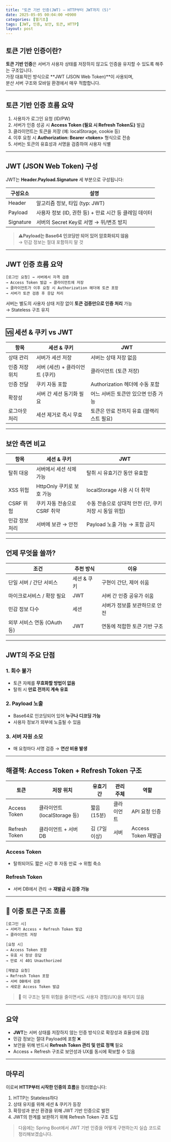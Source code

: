 ```yaml
---
title: "토큰 기반 인증(JWT) — HTTP부터 JWT까지 (5)"
date: 2025-05-05 00:04:00 +0900
categories: [웹기초]
tags: [JWT, 인증, 보안, 토큰, HTTP]
layout: post
---
```


## 토큰 기반 인증이란?

**토큰 기반 인증**은 서버가 사용자 상태를 저장하지 않고도 인증을 유지할 수 있도록 해주는 구조입니다.  
가장 대표적인 방식으로 **JWT (JSON Web Token)**이 사용되며,  
분산 서버 구조와 모바일 환경에서 매우 적합합니다.

---

## 토큰 기반 인증 흐름 요약

1. 사용자가 로그인 요청 (ID/PW)
2. 서버가 인증 성공 시 **Access Token (필요 시 Refresh Token도)** 발급
3. 클라이언트는 토큰을 저장 (예: localStorage, cookie 등)
4. 이후 요청 시 **Authorization: Bearer \<token>** 형식으로 전송
5. 서버는 토큰의 유효성과 서명을 검증하여 사용자 식별

---

## JWT (JSON Web Token) 구성

JWT는 **Header.Payload.Signature** 세 부분으로 구성됩니다:

| 구성요소 | 설명 |
|----------|------|
| Header | 알고리즘 정보, 타입 (typ: JWT) |
| Payload | 사용자 정보 (ID, 권한 등) + 만료 시간 등 클레임 데이터 |
| Signature | 서버의 Secret Key로 서명 → 위/변조 방지 |

> ⚠**Payload는 Base64 인코딩만 되어 있어 암호화되지 않음**  
> → 민감 정보는 절대 포함하지 말 것

---

## JWT 인증 흐름 요약

```text
[로그인 요청] → 서버에서 자격 검증
→ Access Token 발급 → 클라이언트에 저장
→ 클라이언트가 이후 요청 시 Authorization 헤더에 토큰 포함
→ 서버가 토큰 검증 후 응답 처리
```

서버는 별도의 사용자 상태 저장 없이 **토큰 검증만으로 인증 처리** 가능  
→ Stateless 구조 유지

---

## 🆚 세션 & 쿠키 vs JWT

| 항목 | 세션 & 쿠키 | JWT |
|------|-------------|-----|
| 상태 관리 | 서버가 세션 저장 | 서버는 상태 저장 없음 |
| 인증 저장 위치 | 서버 (세션) + 클라이언트 (쿠키) | 클라이언트 (토큰 저장) |
| 인증 전달 | 쿠키 자동 포함 | Authorization 헤더에 수동 포함 |
| 확장성 | 서버 간 세션 동기화 필요 | 어느 서버든 토큰만 있으면 인증 가능 |
| 로그아웃 처리 | 세션 제거로 즉시 무효 | 토큰은 만료 전까지 유효 (블랙리스트 필요) |

---

## 보안 측면 비교

| 항목 | 세션 & 쿠키 | JWT |
|------|-------------|-----|
| 탈취 대응 | 서버에서 세션 삭제 가능 | 탈취 시 유효기간 동안 유효함 |
| XSS 위험 | HttpOnly 쿠키로 보호 가능 | localStorage 사용 시 더 취약 |
| CSRF 위험 | 쿠키 자동 전송으로 CSRF 취약 | 수동 전송으로 상대적 안전 (단, 쿠키 저장 시 동일 위험) |
| 민감 정보 처리 | 서버에 보관 → 안전 | Payload 노출 가능 → 포함 금지 |

---

## 언제 무엇을 쓸까?

| 조건 | 추천 방식 | 이유 |
|------|-----------|------|
| 단일 서버 / 간단 서비스 | 세션 & 쿠키 | 구현이 간단, 제어 쉬움 |
| 마이크로서비스 / 확장 필요 | JWT | 서버 간 인증 공유가 쉬움 |
| 민감 정보 다수 | 세션 | 서버가 정보를 보관하므로 안전 |
| 외부 서비스 연동 (OAuth 등) | JWT | 연동에 적합한 토큰 기반 구조 |

---

## JWT의 주요 단점

### 1. 회수 불가

- 토큰 자체를 **무효화할 방법이 없음**
- 탈취 시 **만료 전까지 계속 유효**

### 2. Payload 노출

- Base64로 인코딩되어 있어 **누구나 디코딩 가능**
- 사용자 정보가 외부에 노출될 수 있음

### 3. 서버 자원 소모

- 매 요청마다 서명 검증 → **연산 비용 발생**

---

## 해결책: Access Token + Refresh Token 구조

| 토큰 | 저장 위치 | 유효기간 | 관리 주체 | 역할 |
|------|-----------|----------|------------|------|
| Access Token | 클라이언트 (localStorage 등) | 짧음 (15분) | 클라이언트 | API 요청 인증 |
| Refresh Token | 클라이언트 + 서버 DB | 김 (7일 이상) | 서버 | Access Token 재발급 |

### Access Token

- 탈취되어도 짧은 시간 후 자동 만료 → 위험 축소

### Refresh Token

- 서버 DB에서 관리 → **재발급 시 검증 가능**

---

## 🧭 이중 토큰 구조 흐름

```text
[로그인 시]
→ 서버가 Access + Refresh Token 발급
→ 클라이언트 저장

[요청 시]
→ Access Token 포함
→ 유효 시 정상 응답
→ 만료 시 401 Unauthorized

[재발급 요청]
→ Refresh Token 포함
→ 서버 DB에서 검증
→ 새로운 Access Token 발급
```

> 🔐 이 구조는 탈취 위험을 줄이면서도 사용자 경험(UX)을 해치지 않음

---

## 요약

- **JWT**는 서버 상태를 저장하지 않는 인증 방식으로 확장성과 효율성에 강점
- 민감 정보는 절대 Payload에 포함 ❌
- 보안을 위해 반드시 **Refresh Token 관리 및 만료 정책** 필요
- Access + Refresh 구조로 보안성과 UX를 동시에 확보할 수 있음

---

## 마무리

이로써 **HTTP부터 시작한 인증의 흐름**을 정리했습니다:

1. HTTP는 Stateless하다  
2. 상태 유지를 위해 세션 & 쿠키가 등장  
3. 확장성과 분산 환경을 위해 JWT 기반 인증으로 발전  
4. JWT의 한계를 보완하기 위해 Refresh Token 구조 도입

> 다음에는 Spring Boot에서 JWT 기반 인증을 어떻게 구현하는지 실습 코드로 정리해보겠습니다.

